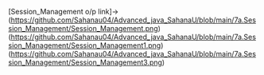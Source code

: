 [Session_Management o/p link]->
(https://github.com/Sahanau04/Advanced_java_SahanaU/blob/main/7a.Session_Management/Session_Management.png)
(https://github.com/Sahanau04/Advanced_java_SahanaU/blob/main/7a.Session_Management/Session_Management1.png)
(https://github.com/Sahanau04/Advanced_java_SahanaU/blob/main/7a.Session_Management/Session_Management3.png)
